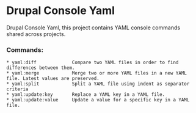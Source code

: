 # Drupal Console Yaml

Drupal Console Yaml, this project contains YAML console commands shared across projects.

### Commands:
```
* yaml:diff             Compare two YAML files in order to find differences between them.
* yaml:merge            Merge two or more YAML files in a new YAML file. Latest values are preserved.
* yaml:split            Split a YAML file using indent as separator criteria
* yaml:update:key       Replace a YAML key in a YAML file.
* yaml:update:value     Update a value for a specific key in a YAML file.
```
